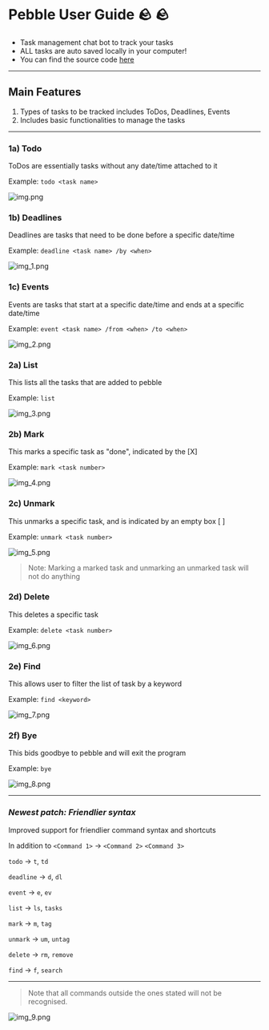 # Pebble User Guide 🪨 🪨
- Task management chat bot to track your tasks
- ALL tasks are auto saved locally in your computer!
- You can find the source code [here](https://github.com/slidings/ip)

---
## Main Features
1) Types of tasks to be tracked includes ToDos, Deadlines, Events
2) Includes basic functionalities to manage the tasks

---
### 1a) Todo
ToDos are essentially tasks without any date/time attached to it

Example: `todo <task name>`

![img.png](img.png)

### 1b) Deadlines
Deadlines are tasks that need to be done before a specific date/time

Example: `deadline <task name> /by <when>`

![img_1.png](img_1.png)

### 1c) Events
Events are tasks that start at a specific date/time and ends at a specific date/time

Example: `event <task name> /from <when> /to <when>`

![img_2.png](img_2.png)

### 2a) List
This lists all the tasks that are added to pebble

Example: `list`

![img_3.png](img_3.png)

### 2b) Mark
This marks a specific task as "done", indicated by the [X]

Example: `mark <task number>`

![img_4.png](img_4.png)

### 2c) Unmark
This unmarks a specific task, and is indicated by an empty box [ ]

Example: `unmark <task number>`

![img_5.png](img_5.png)

>Note: Marking a marked task and unmarking an unmarked task will not do anything

### 2d) Delete
This deletes a specific task

Example: `delete <task number>`

![img_6.png](img_6.png)

### 2e) Find
This allows user to filter the list of task by a keyword

Example: `find <keyword>`

![img_7.png](img_7.png)

### 2f) Bye
This bids goodbye to pebble and will exit the program

Example: `bye`

![img_8.png](img_8.png)

---

### _**Newest patch: Friendlier syntax**_
Improved support for friendlier command syntax and shortcuts

In addition to `<Command 1>` -> `<Command 2>` `<Command 3>` 

`todo` -> `t`, `td`

`deadline` -> `d`, `dl`

`event` -> `e`, `ev`

`list` -> `ls`, `tasks`

`mark` -> `m`, `tag`

`unmark` -> `um`, `untag`

`delete` -> `rm`, `remove`

`find` -> `f`, `search`

---

> Note that all commands outside the ones stated will not be recognised.

![img_9.png](img_9.png)


